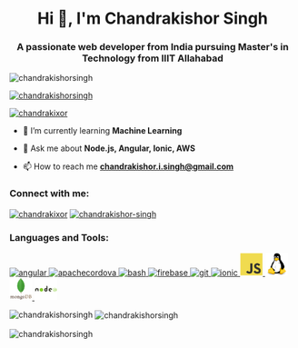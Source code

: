 <h1 align="center">Hi 👋, I'm Chandrakishor Singh</h1>
<h3 align="center">A passionate web developer from India pursuing Master's in Technology from IIIT Allahabad</h3>

<p align="left"> <img src="https://komarev.com/ghpvc/?username=chandrakishorsingh&label=Profile%20views&color=0e75b6&style=flat" alt="chandrakishorsingh" /> </p>

<p align="left"> <a href="https://github.com/ryo-ma/github-profile-trophy"><img src="https://github-profile-trophy.vercel.app/?username=chandrakishorsingh" alt="chandrakishorsingh" /></a> </p>

<p align="left"> <a href="https://twitter.com/chandrakixor" target="blank"><img src="https://img.shields.io/twitter/follow/chandrakixor?logo=twitter&style=for-the-badge" alt="chandrakixor" /></a> </p>

- 🌱 I’m currently learning **Machine Learning**

- 💬 Ask me about **Node.js, Angular, Ionic, AWS**

- 📫 How to reach me **chandrakishor.i.singh@gmail.com**

<h3 align="left">Connect with me:</h3>
<p align="left">
<a href="https://twitter.com/chandrakixor" target="blank"><img align="center" src="https://raw.githubusercontent.com/rahuldkjain/github-profile-readme-generator/master/src/images/icons/Social/twitter.svg" alt="chandrakixor" height="30" width="40" /></a>
<a href="https://linkedin.com/in/chandrakishor-singh" target="blank"><img align="center" src="https://raw.githubusercontent.com/rahuldkjain/github-profile-readme-generator/master/src/images/icons/Social/linked-in-alt.svg" alt="chandrakishor-singh" height="30" width="40" /></a>
</p>

<h3 align="left">Languages and Tools:</h3>
<p align="left"> <a href="https://angular.io" target="_blank" rel="noreferrer"> <img src="https://angular.io/assets/images/logos/angular/angular.svg" alt="angular" width="40" height="40"/> </a> <a href="https://cordova.apache.org/" target="_blank" rel="noreferrer"> <img src="https://www.vectorlogo.zone/logos/apache_cordova/apache_cordova-icon.svg" alt="apachecordova" width="40" height="40"/> </a> <a href="https://www.gnu.org/software/bash/" target="_blank" rel="noreferrer"> <img src="https://www.vectorlogo.zone/logos/gnu_bash/gnu_bash-icon.svg" alt="bash" width="40" height="40"/> </a> <a href="https://firebase.google.com/" target="_blank" rel="noreferrer"> <img src="https://www.vectorlogo.zone/logos/firebase/firebase-icon.svg" alt="firebase" width="40" height="40"/> </a> <a href="https://git-scm.com/" target="_blank" rel="noreferrer"> <img src="https://www.vectorlogo.zone/logos/git-scm/git-scm-icon.svg" alt="git" width="40" height="40"/> </a> <a href="https://ionicframework.com" target="_blank" rel="noreferrer"> <img src="https://upload.wikimedia.org/wikipedia/commons/d/d1/Ionic_Logo.svg" alt="ionic" width="40" height="40"/> </a> <a href="https://developer.mozilla.org/en-US/docs/Web/JavaScript" target="_blank" rel="noreferrer"> <img src="https://raw.githubusercontent.com/devicons/devicon/master/icons/javascript/javascript-original.svg" alt="javascript" width="40" height="40"/> </a> <a href="https://www.linux.org/" target="_blank" rel="noreferrer"> <img src="https://raw.githubusercontent.com/devicons/devicon/master/icons/linux/linux-original.svg" alt="linux" width="40" height="40"/> </a> <a href="https://www.mongodb.com/" target="_blank" rel="noreferrer"> <img src="https://raw.githubusercontent.com/devicons/devicon/master/icons/mongodb/mongodb-original-wordmark.svg" alt="mongodb" width="40" height="40"/> </a> <a href="https://nodejs.org" target="_blank" rel="noreferrer"> <img src="https://raw.githubusercontent.com/devicons/devicon/master/icons/nodejs/nodejs-original-wordmark.svg" alt="nodejs" width="40" height="40"/> </a> </p>

<p><img align="left" src="https://github-readme-stats.vercel.app/api/top-langs?username=chandrakishorsingh&show_icons=true&locale=en&layout=compact" alt="chandrakishorsingh" /></p>

<p>&nbsp;<img align="center" src="https://github-readme-stats.vercel.app/api?username=chandrakishorsingh&show_icons=true&theme=dark&cache_seconds=1800&locale=en" alt="chandrakishorsingh" /></p>

<p><img align="center" src="https://github-readme-streak-stats.herokuapp.com/?user=chandrakishorsingh&" alt="chandrakishorsingh" /></p>
